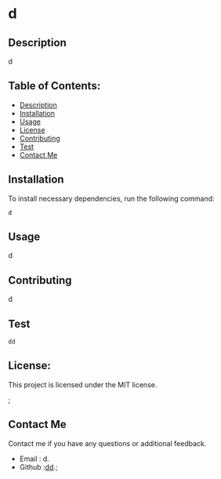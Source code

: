 # d
  
  
  
  ## Description
  d
  
  ## Table of Contents:
  * [Description](#description)
  * [Installation](#installation)
  * [Usage](#usage)
  * [License](#license)
  * [Contributing](#contributing)
  * [Test](#test)
  * [Contact Me](#contact-me)


  ## Installation 
  To install necessary dependencies, run the following command:

```
d
```
  ## Usage 
  d
  
  ## Contributing
  d
  
  ## Test
  ```
  dd
  ```
  ## License:
  
  This project is licensed under the MIT license.
  
  ;
  

  ## Contact Me
  
  Contact me if you have any questions or additional feedback.
 * Email : d. 
 * Github :[dd](https://github.com/dd).;